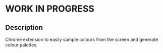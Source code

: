 # WORK IN PROGRESS


## Description

Chrome extension to easily sample colours from the screen and generate colour palettes.